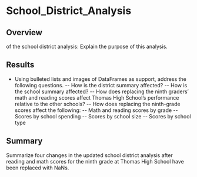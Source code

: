 # School_District_Analysis
 ## Overview
 of the school district analysis: Explain the purpose of this analysis.

 ## Results 
- Using bulleted lists and images of DataFrames as support, address the following questions.
-- How is the district summary affected?
-- How is the school summary affected?
-- How does replacing the ninth graders’ math and reading scores affect Thomas High School’s performance relative to the other schools?
-- How does replacing the ninth-grade scores affect the following:
-- Math and reading scores by grade
-- Scores by school spending
-- Scores by school size
-- Scores by school type
## Summary
Summarize four changes in the updated school district analysis after reading and math scores for the ninth grade at Thomas High School have been replaced with NaNs.
